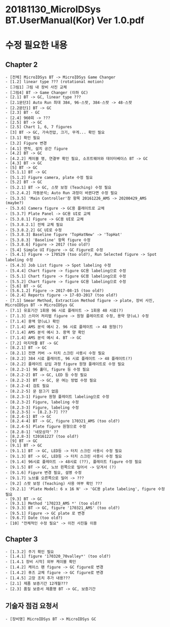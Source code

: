 # 20181130_MicroIDSys BT.UserManual(Kor) Ver 1.0.pdf

# 수정 필요한 내용

## Chapter 2
    - [전체] MicroIDSys BT -> MicroIDSys Game Changer 
    - [1.2] linear type ??? (rotational motion)
    - [그림1] 그림 내 장비 사진 교체
    - [그림4] BT -> Game Changer (이하 GC)
    - [2.1] BT -> GC, linear type ???
    - [2.1문단3] Auto Run 최대 384, 96-스팟, 384-스팟 -> 48-스팟
    - [2.2문단1] BT -> GC
    - [2.3] BT - GC
    - [2.4] 960회 -> ???
    - [2.5] BT -> GC
    - [2.5] Chart 1, 6, 7 figures
    - [3] BT -> GC, 가속전압, 크기, 무게... 확인 필요
    - [3.1] 확인 필요
    - [3.2] Figure 변경
    - [4.1] 면적, 설치 공간 figure
    - [4.2] BT -> GC
    - [4.2.2] 케이블 명, 연결부 확인 필요, 소프트웨어와 데이터베이스 BT -> GC
    - [4.3] BT -> GC
    - [5] BT -> GC
    - [5.1.1] BT -> GC
    - [5.1.2] Figure camera, plate 수정 필요
    - [5.2] BT -> GC
    - [5.2.1] BT -> GC, 스팟 보정 (Teaching) 수정 필요
    - [5.2.4.2] 자동분석; Auto Run 과정이 바뀐다면 수정 필요
    - [5.3.5] 'Main Controller'창 항목 20161226_AMS -> 20200429_AMS (maybe?)
    - [5.3.6] Camera figure -> GC용 플레이트로 교체
    - [5.3.7] Plate Panel -> GC용 UI로 교체
    - [5.3.8.1] Figure -> GC용 UI로 교체
    - [5.3.8.2.1] 전체 교체 필요
    - [5.3.8.2.2] GC UI로 수정
    - [5.3.8.3] Baseline figure 'TopHatNew' -> 'TopHat'
    - [5.3.8.3] 'Baseline' 항목 figure 수정
    - [5.3.8.6] Figure -> 2017 (too old?)
    - [5.4] Simple UI Figure -> GC Figure로 수정
    - [5.4.1] Figure -> 170529 (too old?), Run Selected figure -> Spot labeling 수정
    - [5.4.3] Job List figure -> Spot labeling 수정
    - [5.4.4] Chart figure -> figure GC용 labeling으로 수정
    - [5.5.1] Chart figure -> figure GC용 labeling으로 수정
    - [5.5.2] Chart figure -> figure GC용 labeling으로 수정
    - [5.6] BT -> GC
    - [5.6.1.2] Figure -> 2017-08-15 (too old?)
    - [6.2.4] Reports figure -> 17-03-2017 (too old?)
    - [7.1] Smear Method, Extraction Method figure -> plate, 장비 사진, MicroIDSys BT -> MicroIDSys GC
    - [7.1] 유효기간 1회용 96 시료 플레이트 -> 1회용 48 시료(?)
    - [7.1.3] 스미어 처리법 figure -> 원형 플레이트로 수정, 용약 양(uL) 수정
    - [7.1.4] 용액 양(uL) 확인
    - [7.1.4] AMS 분석 예시 2. 96 시료 플레이트 -> 48 원형(?)
    - [7.1.4] AMS 분석 예시 3. 용액 양 확인
    - [7.1.4] AMS 분석 예시 4. BT -> GC
    - [7.2] 마지막줄 BT -> GC
    - [8.2.1] BT -> GC
    - [8.2.1] 전면 커버 -> 터치 스크린 사용시 수정 필요
    - [8.2.2] 384 시료 플레이트, 96 시료 플레이트 -> 48 플레이트(?)
    - [8.2.2] 플레이트 삽입 과정 figure 원형 플레이트로 수정 필요
    - [8.2.2-1] 96 홀더, figure 등 수정 필요
    - [8.2.2-2] BT -> GC, LED 등 수정 필요
    - [8.2.2-3] BT -> GC, 문 여는 방법 수정 필요
    - [8.2.2-4] 검토 필요
    - [8.2.2-5] 문 잠그기 없음
    - [8.2.3-1] Figure 원형 플레이트 labeling으로 수정
    - [8.2.3-2] Figure, labeling 수정
    - [8.2.3-3] Figure, labeling 수정
    - [8.2.3-5] ~ [8.2.3-7] ???
    - [8.2.4-1] BT -> GC
    - [8.2.4-4] BT -> GC, figure 170321_AMS (too old?)
    - [8.2.4-5] Plate figure 원형으로 수정
    - [8.2.8-1] '네모상자' ??
    - [8.2.8-3] t20161227 (too old?)
    - [9] BT -> GC
    - [9.1] BT -> GC
    - [9.1.1] BT -> GC, LED등 -> 터치 스크린 사용시 수정 필요
    - [9.1.3] BT -> GC, LED등 -> 터치 스크린 사용시 수정 필요
    - [9.1.4] 96시료 플레이트 -> 48시료 (??), 플레이트 figure 수정 필요
    - [9.1.5] BT -> GC, 노브 왼쪽으로 밀어서 -> 당겨서 (?)
    - [9.1.6] Figure 변경 필요, 설명 수정
    - [9.1.7] 노브를 오른쪽으로 밀어 -> ???
    - [9.2] 스팟 보정 (Teaching) 사용 여부 확인 ???
    - [9.2.1] 'Plate Model: 6 x 16 N' -> 'GC용 plate labeling', figure 수정 필요
    - [9.3] BT -> GC
    - [9.3.1] Method '170233_AMS *' (too old?)
    - [9.3.3] BT -> GC, figure '170321_AMS' (too old?)
    - [9.5.1] Figure -> GC plate 로 변경
    - [9.6.7] Date (too old?)
    - [10] "전체적인 수정 필요" -> 이전 사진들 이용

## Chapter 3
    - [1.3.2] 주기 확인 필요
    - [1.4.1] figure '170320_70valley*' (too old?)
    - [1.4.1 장비 시작] 외부 케이블 확인
    - [1.4.2] 케이스 팬 figure -> GC figure로 변경
    - [1.4.2] 퓨즈 교체 figure -> GC figure로 변경
    - [1.4.5] 고장 조치 추가 내용???
    - [2.1] 제품 보증기간 12개월???
    - [2.3] 품질 보증서 제품명 BT -> GC, 보증기간

## 기술자 점검 요청서
    - [장비명] MicroIDSys BT -> MicroIDSys GC 
